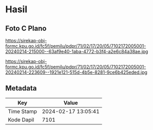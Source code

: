 # Hasil

## Foto C Plano

https://sirekap-obj-formc.kpu.go.id/fc5f/pemilu/pdpr/71/02/17/20/05/7102172005001-20240214-215000--63af9e40-1aba-4772-b3f4-a2e6c84a38ae.jpg

https://sirekap-obj-formc.kpu.go.id/fc5f/pemilu/pdpr/71/02/17/20/05/7102172005001-20240214-223609--1921e121-515d-4b5e-8281-9ce6b425eded.jpg


## Metadata

| Key        | Value               |
| ---------- | ------------------- |
| Time Stamp | 2024-02-17 13:05:41 |
| Kode Dapil | 7101                |



